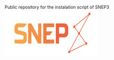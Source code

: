 Public repository for the instalation script of SNEP3
<br>
<img src="logo-snep.png" height="150" width="300" />
